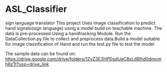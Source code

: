 # ASL_Classifier
sign language translator
This project Uses image classification to predict hand signals(sign language) using a
model build on teachable machine. The data is pre-processed Using a handtracking Module.
Run the DataCollection.py file to collect and preprocess data.Build a model suitable for image classification of Hand
and run the test.py file to test the model


The sample data can be found on: https://drive.google.com/drive/folders/1ZvZ3E3HPDsdUaC8sLdBlhd0dmcmh6zTt?usp=drive_link
